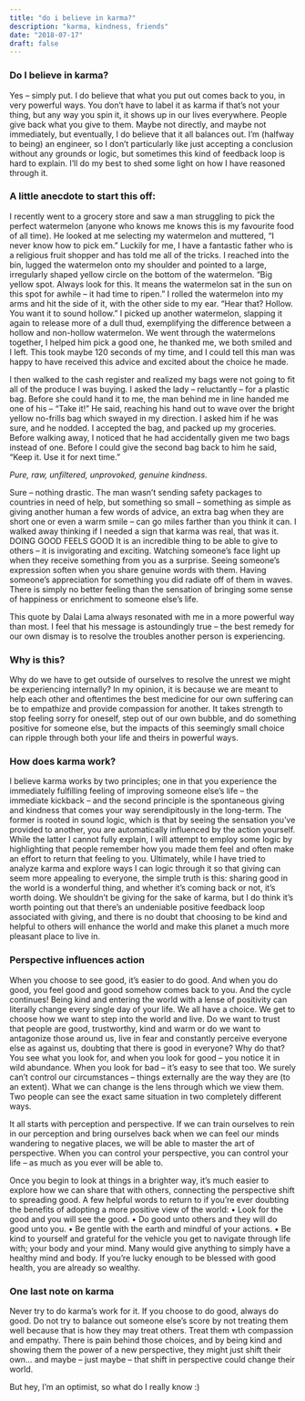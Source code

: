 ```yaml
---
title: "do i believe in karma?"
description: "karma, kindness, friends"
date: "2018-07-17"
draft: false
---
```


### Do I believe in karma? 

Yes – simply put. I do believe that what you put out comes back to you, in very powerful ways.
You don’t have to label it as karma if that’s not your thing, but any way you spin it, it shows up in our lives everywhere. People give back what you give to them. Maybe not directly, and maybe not immediately, but eventually, I do believe that it all balances out. I’m (halfway to being) an engineer, so I don’t particularly like just accepting a conclusion without any grounds or logic, but sometimes this kind of feedback loop is hard to explain. I’ll do my best to shed some light on how I have reasoned through it.
 
### A little anecdote to start this off:

I recently went to a grocery store and saw a man struggling to pick the perfect watermelon (anyone who knows me knows this is my favourite food of all time). He looked at me selecting my watermelon and muttered, “I never know how to pick em.” Luckily for me, I have a fantastic father who is a religious fruit shopper and has told me all of the tricks. I reached into the bin, lugged the watermelon onto my shoulder and pointed to a large, irregularly shaped yellow circle on the bottom of the watermelon. “Big yellow spot. Always look for this. It means the watermelon sat in the sun on this spot for awhile – it had time to ripen.” I rolled the watermelon into my arms and hit the side of it, with the other side to my ear. “Hear that? Hollow. You want it to sound hollow.” I picked up another watermelon, slapping it again to release more of a dull thud, exemplifying the difference between a hollow and non-hollow watermelon.
We went through the watermelons together, I helped him pick a good one, he thanked me, we both smiled and I left.
This took maybe 120 seconds of my time, and I could tell this man was happy to have received this advice and excited about the choice he made.

I then walked to the cash register and realized my bags were not going to fit all of the produce I was buying. I asked the lady – reluctantly – for a plastic bag.
Before she could hand it to me, the man behind me in line handed me one of his – “Take it!” He said, reaching his hand out to wave over the bright yellow no-frills bag which swayed in my direction.
I asked him if he was sure, and he nodded. I accepted the bag, and packed up my groceries. Before walking away, I noticed that he had accidentally given me two bags instead of one. Before I could give the second bag back to him he said, “Keep it. Use it for next time.”

_Pure, raw, unfiltered, unprovoked, genuine kindness._

Sure – nothing drastic. The man wasn’t sending safety packages to countries in need of help, but something so small – something as simple as giving another human a few words of advice, an extra bag when they are short one or even a warm smile – can go miles farther than you think it can. I walked away thinking if I needed a sign that karma was real, that was it. 
DOING GOOD FEELS GOOD
It is an incredible thing to be able to give to others – it is invigorating and exciting.
Watching someone’s face light up when they receive something from you as a surprise.
Seeing someone’s expression soften when you share genuine words with them.
Having someone’s appreciation for something you did radiate off of them in waves.
There is simply no better feeling than the sensation of bringing some sense of happiness or enrichment to someone else’s life.
 
This quote by Dalai Lama always resonated with me in a more powerful way than most. I feel that his message is astoundingly true – the best remedy for our own dismay is to resolve the troubles another person is experiencing.
### Why is this?
Why do we have to get outside of ourselves to resolve the unrest we might be experiencing internally? In my opinion, it is because we are meant to help each other and oftentimes the best medicine for our own suffering can be to empathize and provide compassion for another. It takes strength to stop feeling sorry for oneself, step out of our own bubble, and do something positive for someone else, but the impacts of this seemingly small choice can ripple through both your life and theirs in powerful ways.

### How does karma work?

I believe karma works by two principles; one in that you experience the immediately fulfilling feeling of improving someone else’s life – the immediate kickback – and the second principle is the spontaneous giving and kindness that comes your way serendipitously in the long-term. The former is rooted in sound logic, which is that by seeing the sensation you’ve provided to another, you are automatically influenced by the action yourself. While the latter I cannot fully explain, I will attempt to employ some logic by highlighting that people remember how you made them feel and often make an effort to return that feeling to you.
Ultimately, while I have tried to analyze karma and explore ways I can logic through it so that giving can seem more appealing to everyone, the simple truth is this: sharing good in the world is a wonderful thing, and whether it’s coming back or not, it’s worth doing. We shouldn’t be giving for the sake of karma, but I do think it’s worth pointing out that there’s an undeniable positive feedback loop associated with giving, and there is no doubt that choosing to be kind and helpful to others will enhance the world and make this planet a much more pleasant place to live in.

### Perspective influences action

When you choose to see good, it’s easier to do good. And when you do good, you feel good and good somehow comes back to you. And the cycle continues!
Being kind and entering the world with a lense of positivity can literally change every single day of your life.
We all have a choice. We get to choose how we want to step into the world and live. Do we want to trust that people are good, trustworthy, kind and warm or do we want to antagonize those around us, live in fear and constantly perceive everyone else as against us, doubting that there is good in everyone? Why do that?
You see what you look for, and when you look for good – you notice it in wild abundance. When you look for bad – it’s easy to see that too. We surely can’t control our circumstances – things externally are the way they are (to an extent). What we can change is the lens through which we view them. Two people can see the exact same situation in two completely different ways.
 
It all starts with perception and perspective. If we can train ourselves to rein in our perception and bring ourselves back when we can feel our minds wandering to negative places, we will be able to master the art of perspective. When you can control your perspective, you can control your life – as much as you ever will be able to.
 
Once you begin to look at things in a brighter way, it’s much easier to explore how we can share that with others, connecting the perspective shift to spreading good.
A few helpful words to return to if you’re ever doubting the benefits of adopting a more positive view of the world:
•	Look for the good and you will see the good.
•	Do good unto others and they will do good unto you.
•	Be gentle with the earth and mindful of your actions.
•	Be kind to yourself and grateful for the vehicle you get to navigate through life with; your body and your mind. Many would give anything to simply have a healthy mind and body. If you’re lucky enough to be blessed with good health, you are already so wealthy.

### One last note on karma

Never try to do karma’s work for it. If you choose to do good, always do good. Do not try to balance out someone else’s score by not treating them well because that is how they may treat others. Treat them wth compassion and empathy. There is pain behind those choices, and by being kind and showing them the power of a new perspective, they might just shift their own… and maybe – just maybe – that shift in perspective could change their world.
 
But hey, I’m an optimist, so what do I really know :)

